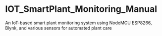 # IOT_SmartPlant_Monitoring_Manual
An IoT-based smart plant monitoring system using NodeMCU ESP8266, Blynk, and various sensors for automated plant care
